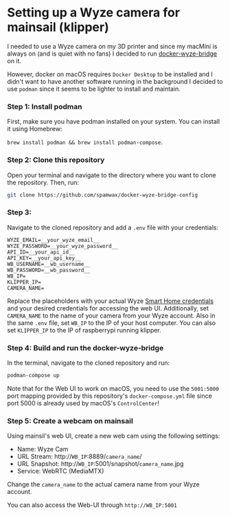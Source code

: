 # Setting up a Wyze camera for mainsail (klipper)

I needed to use a Wyze camera on my 3D printer and since my macMini is always on (and is quiet with no fans) I decided to run [docker-wyze-bridge](https://github.com/mrlt8/docker-wyze-bridge) on it.

However, docker on macOS requires `Docker Desktop` to be installed and I didn't want to have another software running in the background I decided to use `podman` since it seems to be lighter to install and maintain.

### Step 1: Install podman

First, make sure you have podman installed on your system. You can install it using Homebrew:

`brew install podman && brew install podman-compose`.

### Step 2: Clone this repository

Open your terminal and navigate to the directory where you want to clone the repository. Then, run:

```bash
git clone https://github.com/spamwax/docker-wyze-bridge-config
```

### Step 3:

Navigate to the cloned repository and add a `.env` file with your credentials:

```
WYZE_EMAIL=__your_wyze_email__
WYZE_PASSWORD=__your_wyze_password__
API_ID=__your_api_id__
API_KEY=__your_api_key__
WB_USERNAME=__wb_username__
WB_PASSWORD=__wb_password__
WB_IP=
KLIPPER_IP=
CAMERA_NAME=
```

Replace the placeholders with your actual Wyze [Smart Home credentials](https://developer-api-console.wyze.com/#/apikey/view) and your desired credentials for accessing the web UI.
Additionally, set `CAMERA_NAME` to the name of your camera from your Wyze account.
Also in the same `.env` file, set `WB_IP` to the IP of your host computer.
You can also set `KLIPPER_IP` to the IP of raspberrypi running klipper.

### Step 4: Build and run the docker-wyze-bridge

In the terminal, navigate to the cloned repository and run:

```bash
podman-compose up
```
Note that for the Web UI to work on macOS, you need to use the `5001:5000` port mapping provided by this repository's `docker-compose.yml` file
since port 5000 is already used by macOS's `ControlCenter`!

### Step 5: Create a webcam on mainsail

Using mainsil's web UI, create a new web cam using the following settings:

- Name: Wyze Cam
- URL Stream: http://`WB_IP`:8889/`camera_name`/ 
- URL Snapshot: http://`WB_IP`:5001/snapshot/`camera_name`.jpg
- Service: WebRTC (MediaMTX)

Change the `camera_name` to the actual camera name from your Wyze account.

You can also access the Web-UI through `http://WB_IP:5001`
